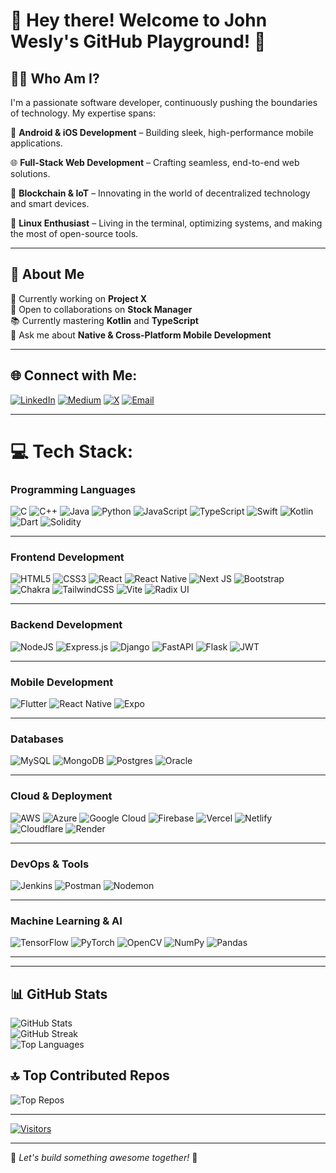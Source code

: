 # 🚀 Hey there! Welcome to John Wesly's GitHub Playground! 🎉

## 👨‍💻 Who Am I?
I'm a passionate software developer, continuously pushing the boundaries of technology. My expertise spans:

📱 **Android & iOS Development** – Building sleek, high-performance mobile applications.

🌐 **Full-Stack Web Development** – Crafting seamless, end-to-end web solutions.

🔗 **Blockchain & IoT** – Innovating in the world of decentralized technology and smart devices.

🐧 **Linux Enthusiast** – Living in the terminal, optimizing systems, and making the most of open-source tools.

---

## 🌟 About Me
🔭 Currently working on **Project X**<br>
🤝 Open to collaborations on **Stock Manager**<br>
📚 Currently mastering **Kotlin** and **TypeScript**<br>
💬 Ask me about **Native & Cross-Platform Mobile Development**<br>

---

## 🌐 Connect with Me:
[![LinkedIn](https://img.shields.io/badge/LinkedIn-%230077B5.svg?logo=linkedin&logoColor=white)](https://www.linkedin.com/in/john-wesly-a2a26b230/)
[![Medium](https://img.shields.io/badge/Medium-12100E?logo=medium&logoColor=white)](https://medium.com/@johnwesly08)
[![X](https://img.shields.io/badge/X-black.svg?logo=X&logoColor=white)](https://x.com/i_johnwesly_)
[![Email](https://img.shields.io/badge/Email-D14836?logo=gmail&logoColor=white)](mailto:johnweslypd@gmail.com)

---

# 💻 Tech Stack:

### **Programming Languages**  
![C](https://img.shields.io/badge/c-%2300599C.svg?style=for-the-badge&logo=c&logoColor=white) ![C++](https://img.shields.io/badge/c++-%2300599C.svg?style=for-the-badge&logo=c%2B%2B&logoColor=white) ![Java](https://img.shields.io/badge/java-%23ED8B00.svg?style=for-the-badge&logo=openjdk&logoColor=white) ![Python](https://img.shields.io/badge/python-3670A0?style=for-the-badge&logo=python&logoColor=ffdd54) ![JavaScript](https://img.shields.io/badge/javascript-%23323330.svg?style=for-the-badge&logo=javascript&logoColor=%23F7DF1E) ![TypeScript](https://img.shields.io/badge/typescript-%23007ACC.svg?style=for-the-badge&logo=typescript&logoColor=white) ![Swift](https://img.shields.io/badge/swift-F54A2A?style=for-the-badge&logo=swift&logoColor=white) ![Kotlin](https://img.shields.io/badge/kotlin-%237F52FF.svg?style=for-the-badge&logo=kotlin&logoColor=white) ![Dart](https://img.shields.io/badge/dart-%230175C2.svg?style=for-the-badge&logo=dart&logoColor=white) ![Solidity](https://img.shields.io/badge/Solidity-%23363636.svg?style=for-the-badge&logo=solidity&logoColor=white)  

---

### **Frontend Development**  
![HTML5](https://img.shields.io/badge/html5-%23E34F26.svg?style=for-the-badge&logo=html5&logoColor=white) ![CSS3](https://img.shields.io/badge/css3-%231572B6.svg?style=for-the-badge&logo=css3&logoColor=white) ![React](https://img.shields.io/badge/react-%2320232a.svg?style=for-the-badge&logo=react&logoColor=%2361DAFB) ![React Native](https://img.shields.io/badge/react_native-%2320232a.svg?style=for-the-badge&logo=react&logoColor=%2361DAFB) ![Next JS](https://img.shields.io/badge/Next-black?style=for-the-badge&logo=next.js&logoColor=white) ![Bootstrap](https://img.shields.io/badge/bootstrap-%238511FA.svg?style=for-the-badge&logo=bootstrap&logoColor=white) ![Chakra](https://img.shields.io/badge/chakra-%234ED1C5.svg?style=for-the-badge&logo=chakraui&logoColor=white) ![TailwindCSS](https://img.shields.io/badge/tailwindcss-%2338B2AC.svg?style=for-the-badge&logo=tailwind-css&logoColor=white) ![Vite](https://img.shields.io/badge/vite-%23646CFF.svg?style=for-the-badge&logo=vite&logoColor=white) ![Radix UI](https://img.shields.io/badge/radix%20ui-161618.svg?style=for-the-badge&logo=radix-ui&logoColor=white)  

---

### **Backend Development**  
![NodeJS](https://img.shields.io/badge/node.js-6DA55F?style=for-the-badge&logo=node.js&logoColor=white) ![Express.js](https://img.shields.io/badge/express.js-%23404d59.svg?style=for-the-badge&logo=express&logoColor=%2361DAFB) ![Django](https://img.shields.io/badge/django-%23092E20.svg?style=for-the-badge&logo=django&logoColor=white) ![FastAPI](https://img.shields.io/badge/FastAPI-005571?style=for-the-badge&logo=fastapi) ![Flask](https://img.shields.io/badge/flask-%23000.svg?style=for-the-badge&logo=flask&logoColor=white) ![JWT](https://img.shields.io/badge/JWT-black?style=for-the-badge&logo=JSON%20web%20tokens)  

---

### **Mobile Development**  
![Flutter](https://img.shields.io/badge/Flutter-%2302569B.svg?style=for-the-badge&logo=Flutter&logoColor=white) ![React Native](https://img.shields.io/badge/react_native-%2320232a.svg?style=for-the-badge&logo=react&logoColor=%2361DAFB) ![Expo](https://img.shields.io/badge/expo-1C1E24?style=for-the-badge&logo=expo&logoColor=#D04A37)  

---

### **Databases**  
![MySQL](https://img.shields.io/badge/mysql-4479A1.svg?style=for-the-badge&logo=mysql&logoColor=white) ![MongoDB](https://img.shields.io/badge/MongoDB-%234ea94b.svg?style=for-the-badge&logo=mongodb&logoColor=white) ![Postgres](https://img.shields.io/badge/postgres-%23316192.svg?style=for-the-badge&logo=postgresql&logoColor=white) ![Oracle](https://img.shields.io/badge/Oracle-F80000?style=for-the-badge&logo=oracle&logoColor=white)  

---

### **Cloud & Deployment**  
![AWS](https://img.shields.io/badge/AWS-%23FF9900.svg?style=for-the-badge&logo=amazon-aws&logoColor=white) ![Azure](https://img.shields.io/badge/azure-%230072C6.svg?style=for-the-badge&logo=microsoftazure&logoColor=white) ![Google Cloud](https://img.shields.io/badge/GoogleCloud-%234285F4.svg?style=for-the-badge&logo=google-cloud&logoColor=white) ![Firebase](https://img.shields.io/badge/firebase-%23039BE5.svg?style=for-the-badge&logo=firebase) ![Vercel](https://img.shields.io/badge/vercel-%23000000.svg?style=for-the-badge&logo=vercel&logoColor=white) ![Netlify](https://img.shields.io/badge/netlify-%23000000.svg?style=for-the-badge&logo=netlify&logoColor=#00C7B7) ![Cloudflare](https://img.shields.io/badge/Cloudflare-F38020?style=for-the-badge&logo=Cloudflare&logoColor=white) ![Render](https://img.shields.io/badge/Render-%46E3B7.svg?style=for-the-badge&logo=render&logoColor=white)  

---

### **DevOps & Tools**  
![Jenkins](https://img.shields.io/badge/jenkins-%232C5263.svg?style=for-the-badge&logo=jenkins&logoColor=white) ![Postman](https://img.shields.io/badge/Postman-FF6C37?style=for-the-badge&logo=postman&logoColor=white) ![Nodemon](https://img.shields.io/badge/NODEMON-%23323330.svg?style=for-the-badge&logo=nodemon&logoColor=%BBDEAD)  

---

### **Machine Learning & AI**  
![TensorFlow](https://img.shields.io/badge/TensorFlow-%23FF6F00.svg?style=for-the-badge&logo=TensorFlow&logoColor=white) ![PyTorch](https://img.shields.io/badge/PyTorch-%23EE4C2C.svg?style=for-the-badge&logo=PyTorch&logoColor=white) ![OpenCV](https://img.shields.io/badge/opencv-%23white.svg?style=for-the-badge&logo=opencv&logoColor=white) ![NumPy](https://img.shields.io/badge/numpy-%23013243.svg?style=for-the-badge&logo=numpy&logoColor=white) ![Pandas](https://img.shields.io/badge/pandas-%23150458.svg?style=for-the-badge&logo=pandas&logoColor=white)  

---

---

## 📊 GitHub Stats
![GitHub Stats](https://github-readme-stats.vercel.app/api?username=johnwesly08&theme=dark&hide_border=true&include_all_commits=true&count_private=true)<br>
![GitHub Streak](https://nirzak-streak-stats.vercel.app/?user=johnwesly08&theme=dark&hide_border=true)<br>
![Top Languages](https://github-readme-stats.vercel.app/api/top-langs/?username=johnwesly08&theme=dark&hide_border=true&include_all_commits=true&count_private=true&layout=compact)

## 🔝 Top Contributed Repos
![Top Repos](https://github-contributor-stats.vercel.app/api?username=johnwesly08&limit=5&theme=dark&combine_all_yearly_contributions=true)

---
[![Visitors](https://visitcount.itsvg.in/api?id=johnwesly08&icon=9&color=4)](https://visitcount.itsvg.in)

---
🚀 _Let's build something awesome together!_ 🚀

